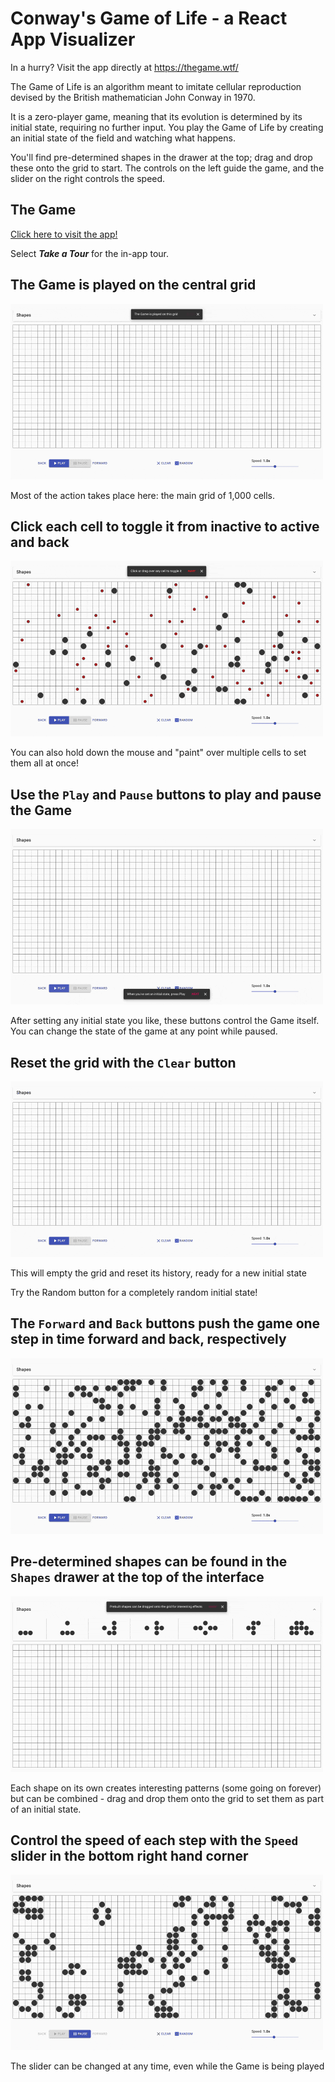 # Conway's Game of Life - a React App Visualizer

In a hurry? Visit the app directly at <https://thegame.wtf/>

The Game of Life is an algorithm meant to imitate cellular reproduction devised by the British mathematician John Conway in 1970.

It is a zero-player game, meaning that its evolution is determined by its initial state, requiring no further input. You play the Game of Life by creating an initial state of the field and watching what happens.

You'll find pre-determined shapes in the drawer at the top; drag and drop these onto the grid to start. The controls on the left guide the game, and the slider on the right controls the speed.

## The Game

[Click here to visit the app!](https://thegame.wtf/)

Select **_Take a Tour_** for the in-app tour.

## The Game is played on the central grid

![The Game is played on the central grid](images/readme-1.gif)

Most of the action takes place here: the main grid of 1,000 cells.

## Click each cell to toggle it from inactive to active and back

![Click each cell to toggle it from inactive to active and back](images/readme-2.gif)

You can also hold down the mouse and "paint" over multiple cells to set them all at once!

## Use the `Play` and `Pause` buttons to play and pause the Game

![Use the `Play` and `Pause` buttons to play and pause the Game](images/readme-3.gif)

After setting any initial state you like, these buttons control the Game itself. You can change the state of the game at any point while paused.

## Reset the grid with the `Clear` button

![Reset the grid with the `Clear` button](images/readme-4.gif)

This will empty the grid and reset its history, ready for a new initial state

Try the Random button for a completely random initial state!

## The `Forward` and `Back` buttons push the game one step in time forward and back, respectively

![The `Forward` and `Back` buttons push the game one step in time forward and back, respectively](images/readme-5.gif)

## Pre-determined shapes can be found in the `Shapes` drawer at the top of the interface

![Pre-determined shapes can be found in the `Shapes` drawer at the top of the interface](images/readme-6.gif)

Each shape on its own creates interesting patterns (some going on forever) but can be combined - drag and drop them onto the grid to set them as part of an initial state.

## Control the speed of each step with the `Speed` slider in the bottom right hand corner

![Control the speed of each step with the `Speed` slider in the bottom right hand corner](images/readme-7.gif)

The slider can be changed at any time, even while the Game is being played

